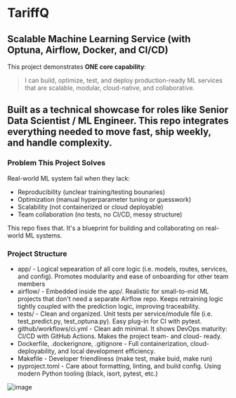 # TariffQ

## Scalable Machine Learning Service (with Optuna, Airflow, Docker, and CI/CD)

This project demonstrates **ONE core capability**:
> I can build, optimize, test, and deploy production-ready ML services that are scalable, modular, cloud-native, and collaborative.

Built as a technical showcase for roles like **Senior Data Scientist / ML Engineer**. This repo integrates everything needed to move fast, ship weekly, and handle complexity.
---

### Problem This Project Solves
Real-world ML system fail when they lack:
- Reproducibility (unclear training/testing bounaries)
- Optimization (manual hyperparameter tuning or guesswork)
- Scalability (not containerized or cloud deployable)
- Team collaboration (no tests, no CI/CD, messy structure)

This repo fixes that. It's a blueprint for building and collaborating on real-world ML systems.

### Project Structure
- app/ - Logical sepearation of all core logic (i.e. models, routes, services, and config). Promotes modularity and ease of onboarding for other team members
- airflow/ - Embedded inside the app/. Realistic for small-to-mid ML projects that don't need a separate Airflow repo. Keeps retraining logic tightly coupled with the prediction logic, improving traceability.
- tests/ - Clean and organized. Unit tests per service/module file (i.e. test_predict.py, test_optuna.py). Easy plug-in for CI with pytest.
- github/workflows/ci.yml - Clean adn minimal. It shows DevOps maturity: CI/CD with GitHub Actions. Makes the project team- and cloud- ready.
- Dockerfile, .dockerignore, .gitignore - Full containerization, cloud-deployability, and local development efficiency.
- Makefile - Developer friendliness (make test, make buid, make run)
- pyproject.toml - Care about formatting, linting, and build config. Using modern Python tooling (black, isort, pytest, etc.) 


![image](https://github.com/user-attachments/assets/b6e98d1b-7e3a-4b97-a156-f73c446e4d6b)

